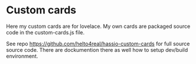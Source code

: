 # Custom cards
Here my custom cards are for lovelace. My own cards are packaged source code in the custom-cards.js file.

See repo https://github.com/helto4real/hassio-custom-cards for full source source code. There are dockumention there as well how to setup dev/build environment.